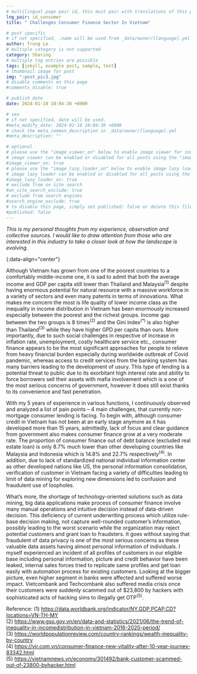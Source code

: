 ```yaml
---
# multilingual page pair id, this must pair with translations of this page. (This name must be unique)
lng_pair: id_consumer
title: " Challenges Consumer Finance Sector In Vietnam"

# post specific
# if not specified, .name will be used from _data/owner/[language].yml
author: Trung Le
# multiple category is not supported
category: Sharing
# multiple tag entries are possible
tags: [jekyll, example post, sample, test]
# thumbnail image for post
img: ":post_pic3.jpg"
# disable comments on this page
#comments_disable: true

# publish date
date: 2024-01-10 10:04:30 +0900

# seo
# if not specified, date will be used.
#meta_modify_date: 2024-01-10 10:04:30 +0900
# check the meta_common_description in _data/owner/[language].yml
#meta_description: ""

# optional
# please use the "image_viewer_on" below to enable image viewer for individual pages or posts (_posts/ or [language]/_posts folders).
# image viewer can be enabled or disabled for all posts using the "image_viewer_posts: true" setting in _data/conf/main.yml.
#image_viewer_on: true
# please use the "image_lazy_loader_on" below to enable image lazy loader for individual pages or posts (_posts/ or [language]/_posts folders).
# image lazy loader can be enabled or disabled for all posts using the "image_lazy_loader_posts: true" setting in _data/conf/main.yml.
#image_lazy_loader_on: true
# exclude from on site search
#on_site_search_exclude: true
# exclude from search engines
#search_engine_exclude: true
# to disable this page, simply set published: false or delete this file
#published: false
---
```



<!-- outline-start -->

*This is my personal thoughts from my experience, observation and collective sources.*
*I would like to draw attention from those who are interested in this industry to take a closer look at how the landscape is evolving.*


{:data-align="center"}

<!-- outline-end -->

Although Vietnam has grown from one of the poorest countries to a comfortably middle-income
one, it is sad to admit that both the average income and GDP per capita still lower than Thailand
and Malaysia<sup>(1)</sup> despite having enormous potential for natural resource with a massive workforce
in a variety of sectors and even many patents in terms of innovations. What makes me concern the
most is life quality of lower income class as the inequality in income distribution in Vietnam has
been enormously increased especially between the poorest and the richest groups. Income gap
between the two groups is 8 times<sup>(2)</sup> and the Gini index<sup>(*)</sup> is also higher than Thailand<sup>(3)</sup> while they
have higher GPD per capita than ours. More importantly, due to such social challenges in
respective of increase in inflation rate, unemployment, costly healthcare service etc., consumer
finance appears to be the most significant approaches for people to relieve from heavy financial
burden especially during worldwide outbreak of Covid pandemic, whereas access to credit services
from the banking system has many barriers leading to the development of usury. This type of
lending is a potential threat to public due to its exorbitant high interest rate and ability to force
borrowers sell their assets with mafia involvement which is a one of the most serious concerns of
government, however it does still exist thanks to its convenience and fast penetration.

With my 5 years of experience in various functions, I continuously observed and analyzed a list of
pain points – 4 main challenges, that currently non-mortgage consumer lending is facing. To begin
with, although consumer credit in Vietnam has not been at an early stage anymore as it has
developed more than 15 years, admittedly, lack of focus and clear guidance from government
also makes consumer finance grow at a very moderate rate. The proportion of consumer finance
out of debt balance (excluded real estate loan) is only 8.7% much lower than other developing
countries like Malaysia and Indonesia which is 14.8% and 22.7% respectively<sup>(4)</sup>. In addition, due
to lack of standardized national individual information center as other developed nations like
US, the personal information consolidation, verification of customer in Vietnam facing a variety
of difficulties leading to limit of data mining for exploring new dimensions led to confusion and
fraudulent use of loopholes.

What’s more, the shortage of technology-oriented solutions such as data mining, big data
applications make process of consumer finance involve many manual operations and intuitive
decision instead of data-driven decision. This deficiency of current underwriting process which
utilize rule-base decision making, not capture well-rounded customer’s information, possibly
leading to the worst scenario while the organization may reject potential customers and grant loan
to fraudsters. It goes without saying that fraudulent of data privacy is one of the most serious
concerns as these valuable data assets having almost personal information of individuals. I myself
experienced an incident of all profiles of customers in our eligible base including personal
information, picture and credit behavior have been leaked, internal sales forces tried to replicate
same profiles and get loan easily with automation process for existing customers. Looking at the
bigger picture, even higher segment in banks were affected and suffered worse impact.
Vietcombank and Techcombank also suffered media crisis once their customers were suddenly
scammed out of $23,800 by hackers with sophisticated acts of hacking sims to illegally get OTP<sup>(5)</sup>.


Reference:
(1) https://data.worldbank.org/indicator/NY.GDP.PCAP.CD?locations=VN-TH-MY \
(2) https://www.gso.gov.vn/en/data-and-statistics/2021/06/the-trend-of-inequality-in-incomedistribution-in-vietnam-2016-2020-period/ \
(3) https://worldpopulationreview.com/country-rankings/wealth-inequality-by-country \
(4) https://vir.com.vn/consumer-finance-new-vitality-after-10-year-journey-83342.html \
(5) https://vietnamnews.vn/economy/301492/bank-customer-scammed-out-of-23800-byhacker.html
